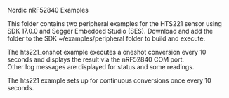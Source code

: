 Nordic nRF52840 Examples

This folder contains two peripheral examples for the HTS221 sensor using SDK 17.0.0 and Segger Embedded Studio (SES). 
Download and add the folder to the SDK ~/examples/peripheral folder to build and execute.

The hts221_onshot example executes a oneshot conversion every 10 seconds and displays the result via the nRF52840 COM port.  
Other log messages are displayed for status and some readings.

The hts221 example sets up for continuous conversions once every 10 seconds.
